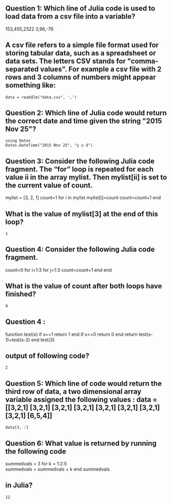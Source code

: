## Question 1: Which line of Julia code is used to load data from a csv file into a variable? 
153,455,2322
3,96,-76
## A csv file refers to a simple file format used for storing tabular data, such as a spreadsheet or data sets. The letters CSV stands for "comma-separated values". For example a csv file with 2 rows and 3 columns of numbers might appear something like:
    data = readdlm("data.csv", ',')

## Question 2: Which line of Julia code would return the correct date and time given the string "2015 Nov 25"?
    using Dates
    Dates.DateTime("2015 Nov 25", "y u d")

## Question 3: Consider the following Julia code fragment. The “for” loop is repeated for each value ii in the array mylist. Then mylist[ii] is set to the current value of count.
mylist = [3, 2, 1]
count=1
for i in mylist
  mylist[i]=count
  count=count+1
end
## What is the value of mylist[3] at the end of this loop?
    1

## Question 4: Consider the following Julia code fragment.
count=0
for i=1:3
  for j=1:3
    count=count+1
  end
end
## What is the value of count after both loops have finished?
    9

## Question 4 :
function test(x)
    if x==1 
        return 1
    end
    if x<=0
        return 0
    end
    return test(x-1)+test(x-2)
end
test(3)
## output of following code?
    2

## Question 5: Which line of code would return the third row of data, a two dimensional array variable assigned the following values : data = [[3,2,1] [3,2,1] [3,2,1] [3,2,1] [3,2,1] [3,2,1] [3,2,1] [3,2,1] [6,5,4]]
    data[3, :]

## Question 6: What value is returned by running the following code 
summedvals = 3
for k = 1:2:5  
  summedvals = summedvals + k
end
summedvals
## in Julia?
    12